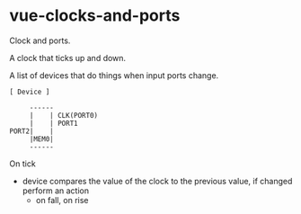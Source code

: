 # vue-clocks-and-ports

Clock and ports.

A clock that ticks up and down.

A list of devices that do things when input ports change.

```
[ Device ]

     ------
     |    | CLK(PORT0)
     |    | PORT1
PORT2|    |
     |MEM0|
     ------
```

On tick
* device compares the value of the clock to the previous value, if changed perform an action
  * on fall, on rise

```javascript



```
